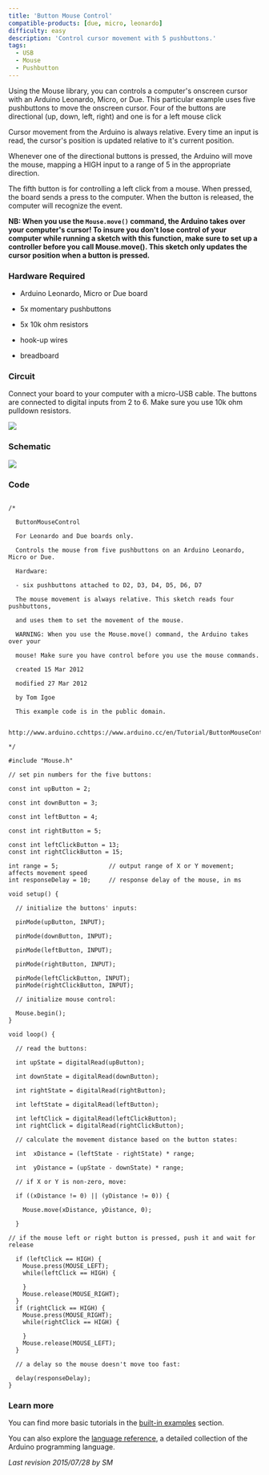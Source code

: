 ```yaml
---
title: 'Button Mouse Control'
compatible-products: [due, micro, leonardo]
difficulty: easy
description: 'Control cursor movement with 5 pushbuttons.'
tags: 
  - USB
  - Mouse 
  - Pushbutton
---
```


Using the Mouse library, you can controls a computer's onscreen cursor with an Arduino Leonardo, Micro, or Due.  This particular example uses five pushbuttons to move the onscreen cursor. Four of the buttons are directional (up, down, left, right) and one is for a left mouse click

Cursor movement from the Arduino is always relative. Every time an input is read, the cursor's position is updated relative to it's current position.

Whenever one of the directional buttons is pressed, the Arduino will move the mouse, mapping a HIGH input to a range of 5 in the appropriate direction.

The fifth button is for controlling a left click from a mouse. When pressed, the board sends a press to the computer. When the button is released, the computer will recognize the event.

**NB:  When you use the `Mouse.move()` command, the Arduino takes over your computer's cursor! To insure you don't lose control of your computer while running a sketch with this function, make sure to set up a controller before you call Mouse.move(). This sketch only updates the cursor position when a button is pressed.**

### Hardware Required

- Arduino Leonardo, Micro or Due board

- 5x momentary pushbuttons

- 5x 10k ohm resistors

- hook-up wires

- breadboard

### Circuit

Connect your board to your computer with a micro-USB cable. The buttons are connected to digital inputs from 2 to 6. Make sure you use 10k ohm pulldown resistors.


![](assets/circuit.png)

### Schematic 

![](assets/schematic.png)

### Code

```arduino

/*

  ButtonMouseControl

  For Leonardo and Due boards only.

  Controls the mouse from five pushbuttons on an Arduino Leonardo, Micro or Due.

  Hardware:

  - six pushbuttons attached to D2, D3, D4, D5, D6, D7

  The mouse movement is always relative. This sketch reads four pushbuttons,

  and uses them to set the movement of the mouse.

  WARNING: When you use the Mouse.move() command, the Arduino takes over your

  mouse! Make sure you have control before you use the mouse commands.

  created 15 Mar 2012

  modified 27 Mar 2012

  by Tom Igoe

  This example code is in the public domain.

  http://www.arduino.cchttps://www.arduino.cc/en/Tutorial/ButtonMouseControl

*/

#include "Mouse.h"

// set pin numbers for the five buttons:

const int upButton = 2;

const int downButton = 3;

const int leftButton = 4;

const int rightButton = 5;

const int leftClickButton = 13;
const int rightClickButton = 15;

int range = 5;              // output range of X or Y movement; affects movement speed
int responseDelay = 10;     // response delay of the mouse, in ms

void setup() {

  // initialize the buttons' inputs:

  pinMode(upButton, INPUT);

  pinMode(downButton, INPUT);

  pinMode(leftButton, INPUT);

  pinMode(rightButton, INPUT);

  pinMode(leftClickButton, INPUT);
  pinMode(rightClickButton, INPUT);

  // initialize mouse control:

  Mouse.begin();
}

void loop() {

  // read the buttons:

  int upState = digitalRead(upButton);

  int downState = digitalRead(downButton);

  int rightState = digitalRead(rightButton);

  int leftState = digitalRead(leftButton);

  int leftClick = digitalRead(leftClickButton);
  int rightClick = digitalRead(rightClickButton);

  // calculate the movement distance based on the button states:

  int  xDistance = (leftState - rightState) * range;

  int  yDistance = (upState - downState) * range;

  // if X or Y is non-zero, move:

  if ((xDistance != 0) || (yDistance != 0)) {

    Mouse.move(xDistance, yDistance, 0);

  }

// if the mouse left or right button is pressed, push it and wait for release

  if (leftClick == HIGH) {
    Mouse.press(MOUSE_LEFT);
    while(leftClick == HIGH) {
      
    }
    Mouse.release(MOUSE_RIGHT);
  }
  if (rightClick == HIGH) {
    Mouse.press(MOUSE_RIGHT);
    while(rightClick == HIGH) {
      
    }
    Mouse.release(MOUSE_LEFT);
  }

  // a delay so the mouse doesn't move too fast:

  delay(responseDelay);
}
```

### Learn more

You can find more basic tutorials in the [built-in examples](/built-in-examples) section.

You can also explore the [language reference](https://www.arduino.cc/reference/en/), a detailed collection of the Arduino programming language.

*Last revision 2015/07/28 by SM*
